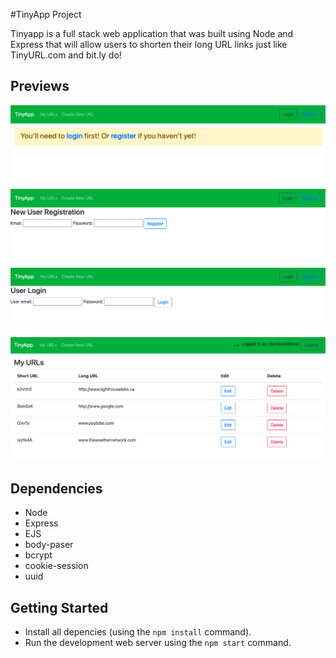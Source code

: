 #TinyApp Project

Tinyapp is a full stack web application that was built using Node and Express that will allow users to shorten their long URL links just like TinyURL.com and bit.ly do!

## Previews

!["Screenshot of URL login page message"](https://github.com/vvynz/tinyapp/blob/master/docs/tinyapp_index.png)

!["Screenshot of the registration page"](https://github.com/vvynz/tinyapp/blob/master/docs/tinyapp_registration.png)

!["Screenshot of the user login page"](https://github.com/vvynz/tinyapp/blob/master/docs/tinyapp_login.png)

!["Screenshot of the user's urls page"](https://github.com/vvynz/tinyapp/blob/master/docs/tinyapp_urls.png)

## Dependencies

- Node 
- Express
- EJS
- body-paser
- bcrypt
- cookie-session
- uuid

## Getting Started

- Install all depencies (using the `npm install` command).
- Run the development web server using the `npm start` command.
